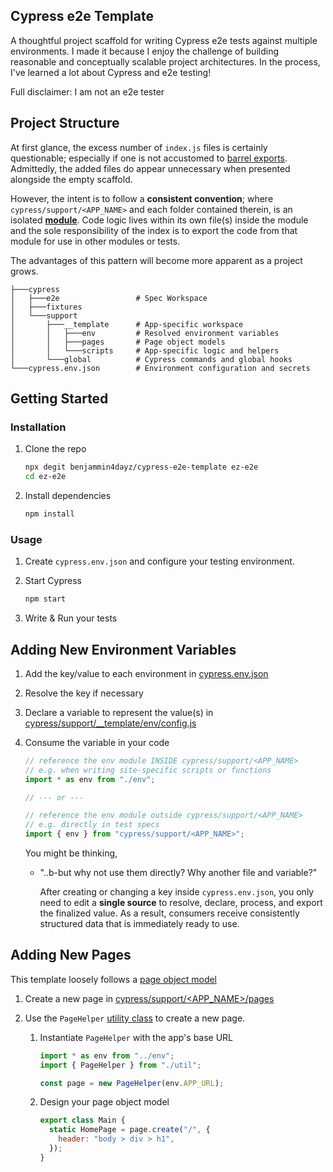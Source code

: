 ## Cypress e2e Template

A thoughtful project scaffold for writing Cypress e2e tests against multiple environments. I made it because I enjoy the challenge of building reasonable and conceptually scalable project architectures. In the process, I've learned a lot about Cypress and e2e testing!

Full disclaimer: I am not an e2e tester

## Project Structure

At first glance, the excess number of `index.js` files is certainly questionable; especially if one is not accustomed to [barrel exports](https://flaming.codes/en/posts/barrel-files-in-javascript/). Admittedly, the added files do appear unnecessary when presented alongside the empty scaffold.

However, the intent is to follow a **consistent convention**; where `cypress/support/<APP_NAME>` and each folder contained therein, is an isolated [**module**](https://www.freecodecamp.org/news/javascript-modules-explained-with-examples/). Code logic lives within its own file(s) inside the module and the sole responsibility of the index is to export the code from that module for use in other modules or tests.

The advantages of this pattern will become more apparent as a project grows.

```
├───cypress
│   ├───e2e                 # Spec Workspace
│   ├───fixtures
│   └───support
│       ├───__template      # App-specific workspace
│       │   ├───env         # Resolved environment variables
│       │   ├───pages       # Page object models
│       │   └───scripts     # App-specific logic and helpers
│       └───global          # Cypress commands and global hooks
└───cypress.env.json        # Environment configuration and secrets
```

## Getting Started

### Installation

1. Clone the repo

   ```bash
   npx degit benjammin4dayz/cypress-e2e-template ez-e2e
   cd ez-e2e
   ```

2. Install dependencies

   ```bash
   npm install
   ```

### Usage

1. Create `cypress.env.json` and configure your testing environment.

2. Start Cypress

   ```bash
   npm start
   ```

3. Write & Run your tests

## Adding New Environment Variables

1. Add the key/value to each environment in [cypress.env.json](./cypress.env.json)

2. Resolve the key if necessary

3. Declare a variable to represent the value(s) in [cypress/support/\_\_template/env/config.js](./cypress/support/__template/env/config.js)

4. Consume the variable in your code

   ```js
   // reference the env module INSIDE cypress/support/<APP_NAME>
   // e.g. when writing site-specific scripts or functions
   import * as env from "./env";

   // --- or ---

   // reference the env module outside cypress/support/<APP_NAME>
   // e.g. directly in test specs
   import { env } from "cypress/support/<APP_NAME>";
   ```

   You might be thinking,

   - "..b-but why not use them directly? Why another file and variable?"

     After creating or changing a key inside `cypress.env.json`, you only need to edit a **single source** to resolve, declare, process, and export the finalized value. As a result, consumers receive consistently structured data that is immediately ready to use.

## Adding New Pages

This template loosely follows a [page object model](https://www.selenium.dev/documentation/test_practices/encouraged/page_object_models/)

1. Create a new page in [cypress/support/<APP_NAME>/pages](./cypress/support/__template/pages/Main.js)

2. Use the `PageHelper` [utility class](./cypress/support/__template/pages/util.js) to create a new page.

   1. Instantiate `PageHelper` with the app's base URL

      ```js
      import * as env from "../env";
      import { PageHelper } from "./util";

      const page = new PageHelper(env.APP_URL);
      ```

   2. Design your page object model

      ```js
      export class Main {
        static HomePage = page.create("/", {
          header: "body > div > h1",
        });
      }
      ```
